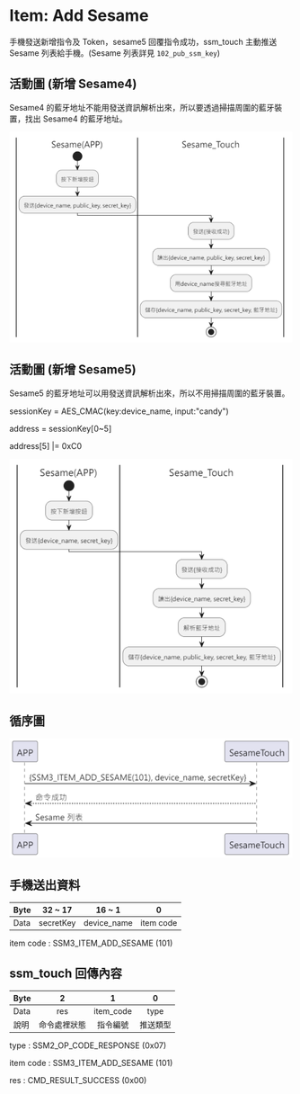 # Item: Add Sesame

手機發送新增指令及 Token，sesame5 回覆指令成功，ssm_touch 主動推送 Sesame 列表給手機。(Sesame 列表詳見 `102_pub_ssm_key`)

## 活動圖 (新增 Sesame4)

Sesame4 的藍牙地址不能用發送資訊解析出來，所以要透過掃描周圍的藍牙裝置，找出 Sesame4 的藍牙地址。

<p align="left" >
  <img src="../src/add_sesame/add_sesame4_act.png" alt="" title="">
</p>


## 活動圖 (新增 Sesame5)

Sesame5 的藍牙地址可以用發送資訊解析出來，所以不用掃描周圍的藍牙裝置。

sessionKey = AES_CMAC(key:device_name, input:"candy")

address = sessionKey[0~5]

address[5] |= 0xC0

<p align="left" >
  <img src="../src/add_sesame/add_sesame5_act.png" alt="" title="">
</p>


## 循序圖
<p align="left" >
  <img src="../src/add_sesame/add_sesame.png" alt="" title="">
</p>

## 手機送出資料
| Byte |32  ~  17|16   ~    1| 0         |
|------|:-------:|:---------:|:---------:|
| Data |secretKey|device_name| item code |

item code : SSM3_ITEM_ADD_SESAME (101)

## ssm_touch 回傳內容
| Byte  | 2      | 1         | 0    |
|-------|:------:|:---------:|:----:|
| Data  | res    | item_code | type |
| 說明   | 命令處裡狀態 | 指令編號      | 推送類型 |

type : SSM2_OP_CODE_RESPONSE (0x07)

item code : SSM3_ITEM_ADD_SESAME (101)

res : CMD_RESULT_SUCCESS (0x00)